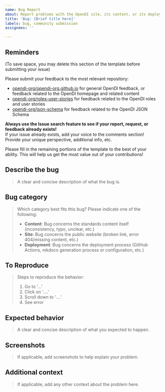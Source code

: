 ```yaml
---
name: Bug Report
about: Report problems with the OpenDI site, its content, or its deployment processes
title: 'Bug: [Brief title here]'
labels: bug, community submission
assignees: ''

---
```


## Reminders
(To save space, you may delete this section of the template before submitting your issue)

Please submit your feedback to the most relevant repository:
- [opendi-org/opendi-org.github.io](https://github.com/opendi-org/opendi-org.github.io) for general OpenDI feedback, or feedback related to the OpenDI homepage and related content
- [opendi-org/roles-user-stories](https://github.com/opendi-org/roles-user-stories) for feedback related to the OpenDI roles and user stories
- [opendi-org/json-schema](https://github.com/opendi-org/json-schema) for feedback related to the OpenDI JSON Schema

**Always use the Issue search feature to see if your report, request, or feedback already exists!**  
If your issue already exists, add your voice to the comments section! Provide your unique perspective, additional info, etc.

Please fill in the remaining portions of the template to the best of your ability. This will help us get the most value out of your contributions!

## Describe the bug
> A clear and concise description of what the bug is.

## Bug category
> Which category best fits this bug? Please indicate one of the following:
> - **Content**: Bug concerns the standards content itself (inconsistency, typo, unclear, etc.)
> - **Site**: Bug concerns the public website (broken link, error 404/missing content, etc.)
> - **Deployment**: Bug concerns the deployment process (GitHub Actions, mkdocs generation process or configuration, etc.)

## To Reproduce
> Steps to reproduce the behavior:
> 1. Go to '...'
> 2. Click on '....'
> 3. Scroll down to '....'
> 4. See error

## Expected behavior
> A clear and concise description of what you expected to happen.

## Screenshots
> If applicable, add screenshots to help explain your problem.

## Additional context
> If applicable, add any other context about the problem here.
